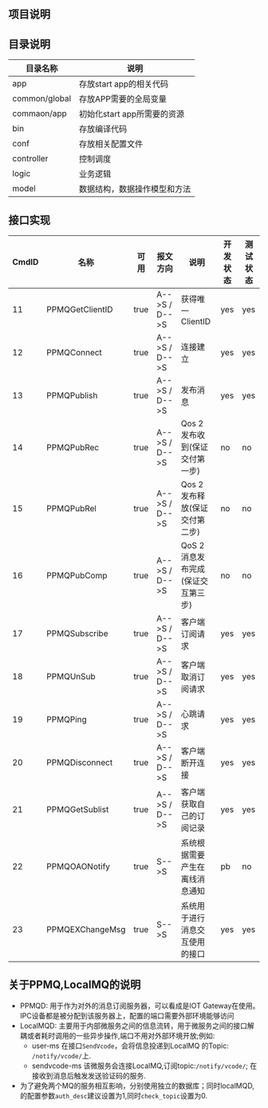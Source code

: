 ## 项目说明

## 目录说明

目录名称| 说明
---|---
app| 存放start app的相关代码
common/global|存放APP需要的全局变量
commaon/app| 初始化start app所需要的资源
bin| 存放编译代码
conf| 存放相关配置文件
controller| 控制调度
logic|业务逻辑
model|数据结构，数据操作模型和方法

## 接口实现

CmdID|名称|可用|报文方向|说明|开发状态|测试状态
---|---|---|---|---|---|---
11| PPMQGetClientID | true | A-->S / D-->S | 获得唯一ClientID | yes | yes
12| PPMQConnect | true | A-->S / D-->S | 连接建立 | yes | yes
13| PPMQPublish | true | A-->S / D-->S | 发布消息 | yes | yes
14| PPMQPubRec | true | A-->S / D-->S | Qos 2 发布收到(保证交付第一步) | no | no
15| PPMQPubRel | true | A-->S / D-->S | Qos 2 发布释放(保证交付第二步) | no | no
16| PPMQPubComp | true | A-->S / D-->S | QoS 2 消息发布完成(保证交互第三步) | no | no
17| PPMQSubscribe | true | A-->S / D-->S | 客户端订阅请求 | yes | yes
18| PPMQUnSub | true | A-->S / D-->S | 客户端取消订阅请求 | yes | yes
19| PPMQPing | true | A-->S / D-->S | 心跳请求 | yes | yes
20| PPMQDisconnect | true | A-->S / D-->S | 客户端断开连接 | yes | yes
21| PPMQGetSublist | true | A-->S / D-->S | 客户端获取自己的订阅记录 | yes | yes
22| PPMQOAONotify| true | S-->S | 系统根据需要产生在离线消息通知 | pb | no
23| PPMQEXChangeMsg | true | S-->S | 系统用于进行消息交互使用的接口 | yes | yes


## 关于PPMQ,LocalMQ的说明

 * PPMQD: 用于作为对外的消息订阅服务器，可以看成是IOT Gateway在使用。IPC设备都是被分配到该服务器上，配置的端口需要外部环境能够访问
 * LocalMQD: 主要用于内部微服务之间的信息流转，用于微服务之间的接口解耦或者耗时调用的一些异步操作,端口不用对外部环境开放;例如:
   * user-ms 在接口`SendVcode`，会将信息投递到LocalMQ 的Topic: `/notify/vcode/`上.
   * sendvcode-ms 该微服务会连接LocalMQ,订阅topic:`/notify/vcode/`; 在接收到消息后触发发送验证码的服务.
 * 为了避免两个MQ的服务相互影响，分别使用独立的数据库；同时localMQD,的配置参数`auth_desc`建议设置为1,同时`check_topic`设置为0.
 